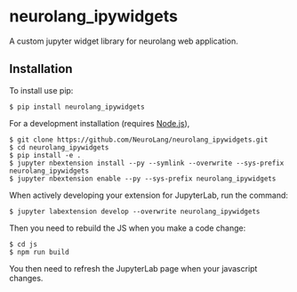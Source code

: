 neurolang_ipywidgets
===============================

A custom jupyter widget library for neurolang web application.

Installation
------------

To install use pip:

    $ pip install neurolang_ipywidgets

For a development installation (requires [Node.js](https://nodejs.org)),

    $ git clone https://github.com/NeuroLang/neurolang_ipywidgets.git
    $ cd neurolang_ipywidgets
    $ pip install -e .
    $ jupyter nbextension install --py --symlink --overwrite --sys-prefix neurolang_ipywidgets
    $ jupyter nbextension enable --py --sys-prefix neurolang_ipywidgets

When actively developing your extension for JupyterLab, run the command:

    $ jupyter labextension develop --overwrite neurolang_ipywidgets

Then you need to rebuild the JS when you make a code change:

    $ cd js
    $ npm run build

You then need to refresh the JupyterLab page when your javascript changes.
